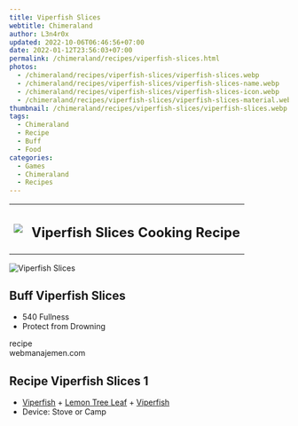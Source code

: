```yaml
---
title: Viperfish Slices
webtitle: Chimeraland
author: L3n4r0x
updated: 2022-10-06T06:46:56+07:00
date: 2022-01-12T23:56:03+07:00
permalink: /chimeraland/recipes/viperfish-slices.html
photos:
  - /chimeraland/recipes/viperfish-slices/viperfish-slices.webp
  - /chimeraland/recipes/viperfish-slices/viperfish-slices-name.webp
  - /chimeraland/recipes/viperfish-slices/viperfish-slices-icon.webp
  - /chimeraland/recipes/viperfish-slices/viperfish-slices-material.webp
thumbnail: /chimeraland/recipes/viperfish-slices/viperfish-slices.webp
tags:
  - Chimeraland
  - Recipe
  - Buff
  - Food
categories:
  - Games
  - Chimeraland
  - Recipes
---
```


<section id="bootstrap-wrapper"><link rel="stylesheet" href="https://cdn.statically.io/gh/dimaslanjaka/Web-Manajemen/40ac3225/css/bootstrap-4.5-wrapper.css"/><div class="row mb-2"><div class="col-md-12 mb-2"><table class="table" id="post-info"><tbody><tr><td><img class="d-inline-block me-2" src="/chimeraland/recipes/viperfish-slices/viperfish-slices-icon.webp" width="auto" height="auto"/></td><td><h1 class="fs-5">Viperfish Slices Cooking Recipe</h1></td></tr></tbody></table></div></div><div class="card mb-2"><div class="row g-0"><div class="col-sm-4 position-relative mb-2"><img src="/chimeraland/recipes/viperfish-slices/viperfish-slices-material.webp" class="card-img fit-cover w-100 h-100" alt="Viperfish Slices" data-fancybox="true"/></div><div class="col-sm-8 mb-2"><div class="card-body"><h2 class="card-title fs-5">Buff Viperfish Slices</h2><div class="card-text"><ul><li>540 Fullness</li><li>Protect from Drowning</li></ul></div><span class="badge rounded-pill bg-dark">recipe</span></div><div class="card-footer text-end text-muted">webmanajemen.com</div></div></div></div><div class="row mb-2"><div class="col-12 col-lg-6 recipe-item mb-2"><div class="card"><div class="card-body"><h2 class="card-title fs-5">Recipe Viperfish Slices 1</h2><div class="card-text"><ul><li><a class="text-decoration-none" href="/chimeraland/materials/viperfish.html">Viperfish</a><span> + </span><a class="text-decoration-none" href="/chimeraland/materials/lemon-tree-leaf.html">Lemon Tree Leaf</a><span> + </span><a class="text-decoration-none" href="/chimeraland/materials/viperfish.html">Viperfish</a></li><li>Device: Stove or Camp</li></ul></div></div></div></div></div></section>